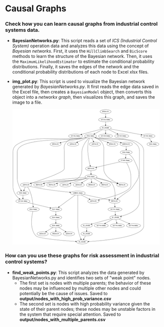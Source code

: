 # Causal Graphs
### **Check how you can learn causal graphs from industrial control systems data.**

- **BayesianNetworks.py**: This script reads a set of *ICS (Industrial Control System)* operation data and analyzes this data using the concept of *Bayesian networks*. First, it uses the `HillClimbSearch` and `BicScore` methods to learn the structure of the Bayesian network. Then, it uses the `MaximumLikelihoodEstimator` to estimate the conditional probability distributions. Finally, it saves the edges of the network and the conditional probability distributions of each node to Excel xlsx files.

- **img_plot.py**: This script is used to visualize the Bayesian network generated by *BayesianNetworks.py*. It first reads the edge data saved in the Excel file, then creates a `BayesianModel` object, then converts this object into a *networkx graph*, then visualizes this graph, and saves the image to a file.

  ![graph](output/graph.png)

### How can you use these graphs for risk assessment in industrial control systems? 

- **find_weak_points.py**: This script analyzes the data generated by BayesianNetworks.py and identifies two sets of "weak point" nodes. 
  - The first set is nodes with multiple parents; the behavior of these nodes may be influenced by multiple other nodes and could potentially be the cause of issues.  Saved to **output/nodes_with_high_prob_variance.csv**
  - The second set is nodes with high probability variance given the state of their parent nodes; these nodes may be unstable factors in the system that require special attention. Saved to **output/nodes_with_multiple_parents.csv**
